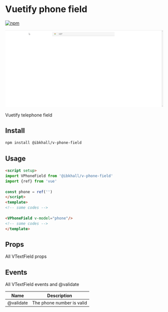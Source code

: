 # Vuetify phone field

[![npm](https://img.shields.io/npm/v/@ibkhall/v-phone-field.svg)](http://npm.im/@ibkhall/v-phone-field)

![](./demo.gif)

Vuetify telephone field

## Install

```bash
npm install @ibkhall/v-phone-field
```
## Usage

```html
<script setup>
import VPhoneField from '@ibkhall/v-phone-field'
import {ref} from 'vue'

const phone = ref('')
</script>
<template>
<!-- some codes -->

<VPhoneField v-model="phone"/>
<!-- some codes -->
</template>
```



## Props

All VTextField props 

## Events

All VTextField events and @validate

| Name        | Description                                        |
|-------------|----------------------------------------------------|
| @validate   | The phone number is valid                          |

